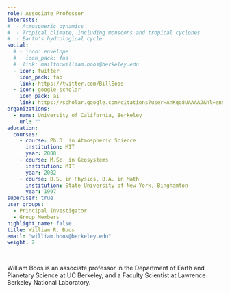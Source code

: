 ```yaml
---
role: Associate Professor
interests:
#  - Atmospheric dynamics
#  - Tropical climate, including monsoons and tropical cyclones
#  - Earth's hydrological cycle
social:
  # - icon: envelope
  #   icon_pack: fas
  #  link: mailto:william.boos@berkeley.edu
  - icon: twitter
    icon_pack: fab
    link: https://twitter.com/BillBoos
  - icon: google-scholar
    icon_pack: ai
    link: https://scholar.google.com/citations?user=AnKqc8UAAAAJ&hl=en&oi=ao
organizations:
  - name: University of California, Berkeley
    url: ""
education:
  courses:
    - course: Ph.D. in Atmospheric Science
      institution: MIT
      year: 2008
    - course: M.Sc. in Geosystems
      institution: MIT
      year: 2002
    - course: B.S. in Physics, B.A. in Math
      institution: State University of New York, Binghamton
      year: 1997
superuser: true
user_groups:
  - Principal Investigator
  - Group Members
highlight_name: false
title: William R. Boos
email: "william.boos@berkeley.edu"
weight: 2

---
```


William Boos is an associate professor in the Department of Earth and Planetary Science at UC Berkeley, and a Faculty Scientist at Lawrence Berkeley National Laboratory.
